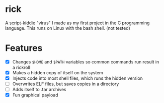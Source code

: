 # rick
A script-kiddie "virus" I made as my first project in the C programming language. This runs on Linux with the bash shell. (not tested)

# Features
 - [x] Changes `$HOME` and `$PATH` variables so common commands run result in a rickroll
 - [x] Makes a hidden copy of itself on the system
 - [x] Injects code into most shell files, which runs the hidden version
 - [ ] Overwrites ELF files, but saves copies in a directory
 - [ ] Adds itself to .tar archives
 - [x] Fun graphical payload
